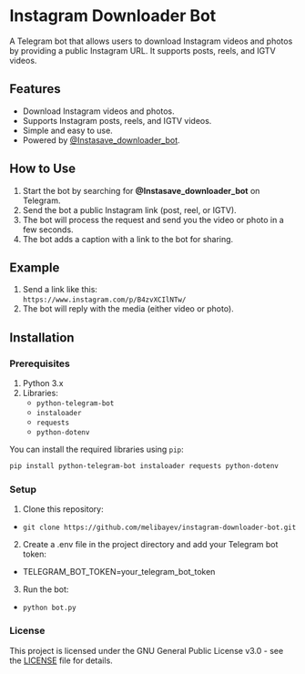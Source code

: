 # Instagram Downloader Bot

A Telegram bot that allows users to download Instagram videos and photos by providing a public Instagram URL. It supports posts, reels, and IGTV videos.

## Features
- Download Instagram videos and photos.
- Supports Instagram posts, reels, and IGTV videos.
- Simple and easy to use.
- Powered by [@Instasave_downloader_bot](https://t.me/Instasave_downloader_bot).

## How to Use
1. Start the bot by searching for **@Instasave_downloader_bot** on Telegram.
2. Send the bot a public Instagram link (post, reel, or IGTV).
3. The bot will process the request and send you the video or photo in a few seconds.
4. The bot adds a caption with a link to the bot for sharing.

## Example
1. Send a link like this:  
   `https://www.instagram.com/p/B4zvXCIlNTw/`
2. The bot will reply with the media (either video or photo).

## Installation

### Prerequisites
1. Python 3.x
2. Libraries:
   - `python-telegram-bot`
   - `instaloader`
   - `requests`
   - `python-dotenv`

You can install the required libraries using `pip`:

```bash
pip install python-telegram-bot instaloader requests python-dotenv
```
### Setup
1. Clone this repository:
- `git clone https://github.com/melibayev/instagram-downloader-bot.git`

2. Create a .env file in the project directory and add your Telegram bot token:
- TELEGRAM_BOT_TOKEN=your_telegram_bot_token
3. Run the bot:
- `python bot.py`

### License
This project is licensed under the GNU General Public License v3.0 - see the [LICENSE](https://github.com/melibayev/instagram-downloader-bot/blob/main/LICENCE) file for details.
